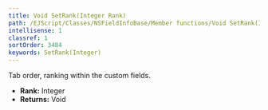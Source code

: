 ```yaml
---
title: Void SetRank(Integer Rank)
path: /EJScript/Classes/NSFieldInfoBase/Member functions/Void SetRank(Integer p_0)
intellisense: 1
classref: 1
sortOrder: 3484
keywords: SetRank(Integer)
---
```



Tab order, ranking within the custom fields.



* **Rank:** Integer
* **Returns:** Void


